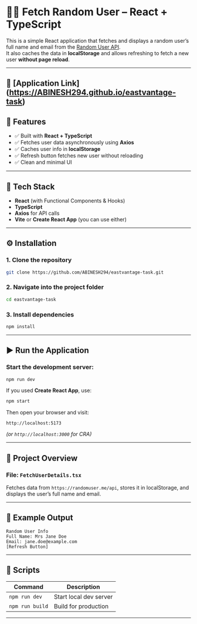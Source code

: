 # 🧑‍💻 Fetch Random User – React + TypeScript

This is a simple React application that fetches and displays a random user’s full name and email from the [Random User API](https://randomuser.me/).  
It also caches the data in **localStorage** and allows refreshing to fetch a new user **without page reload**.

---
## 🚀 [Application Link] (https://ABINESH294.github.io/eastvantage-task)


## 🚀 Features

- ✅ Built with **React + TypeScript**
- ✅ Fetches user data asynchronously using **Axios**
- ✅ Caches user info in **localStorage**
- ✅ Refresh button fetches new user without reloading
- ✅ Clean and minimal UI

---

## 🧰 Tech Stack

- **React** (with Functional Components & Hooks)
- **TypeScript**
- **Axios** for API calls
- **Vite** or **Create React App** (you can use either)

---

## ⚙️ Installation

### 1. Clone the repository
```bash
git clone https://github.com/ABINESH294/eastvantage-task.git
```

### 2. Navigate into the project folder
```bash
cd eastvantage-task
```

### 3. Install dependencies
```bash
npm install
```

---

## ▶️ Run the Application

### Start the development server:
```bash
npm run dev
```

If you used **Create React App**, use:
```bash
npm start
```

Then open your browser and visit:
```
http://localhost:5173
```
*(or `http://localhost:3000` for CRA)*

---

## 🧠 Project Overview

### File: `FetchUserDetails.tsx`
Fetches data from `https://randomuser.me/api`, stores it in localStorage, and displays the user’s full name and email.

---

## 🧩 Example Output

```
Random User Info
Full Name: Mrs Jane Doe
Email: jane.doe@example.com
[Refresh Button]
```

---

## 🧹 Scripts

| Command | Description |
|----------|--------------|
| `npm run dev` | Start local dev server |
| `npm run build` | Build for production |

---